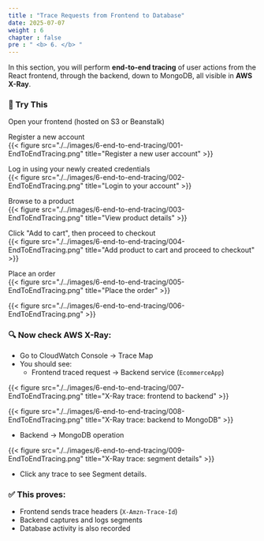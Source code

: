 ```yaml
---
title : "Trace Requests from Frontend to Database"
date: 2025-07-07
weight : 6
chapter : false
pre : " <b> 6. </b> "
---
```


In this section, you will perform **end-to-end tracing** of user actions from the React frontend, through the backend, down to MongoDB, all visible in **AWS X-Ray**.

### 🧪 Try This

Open your frontend (hosted on S3 or Beanstalk)

Register a new account  
{{< figure src="./../images/6-end-to-end-tracing/001-EndToEndTracing.png" title="Register a new user account" >}}

Log in using your newly created credentials  
{{< figure src="./../images/6-end-to-end-tracing/002-EndToEndTracing.png" title="Login to your account" >}}

Browse to a product  
{{< figure src="./../images/6-end-to-end-tracing/003-EndToEndTracing.png" title="View product details" >}}

Click "Add to cart", then proceed to checkout  
{{< figure src="./../images/6-end-to-end-tracing/004-EndToEndTracing.png" title="Add product to cart and proceed to checkout" >}}

Place an order  
{{< figure src="./../images/6-end-to-end-tracing/005-EndToEndTracing.png" title="Place the order" >}}

{{< figure src="./../images/6-end-to-end-tracing/006-EndToEndTracing.png" >}}

### 🔍 Now check AWS X-Ray:

- Go to CloudWatch Console → Trace Map
- You should see:
  - Frontend traced request → Backend service (`EcommerceApp`)

{{< figure src="./../images/6-end-to-end-tracing/007-EndToEndTracing.png" title="X-Ray trace: frontend to backend" >}}


{{< figure src="./../images/6-end-to-end-tracing/008-EndToEndTracing.png" title="X-Ray trace: backend to MongoDB" >}}

- Backend → MongoDB operation

{{< figure src="./../images/6-end-to-end-tracing/009-EndToEndTracing.png" title="X-Ray trace: segment details" >}}

- Click any trace to see Segment details.

### ✅ This proves:
- Frontend sends trace headers (`X-Amzn-Trace-Id`)
- Backend captures and logs segments
- Database activity is also recorded
